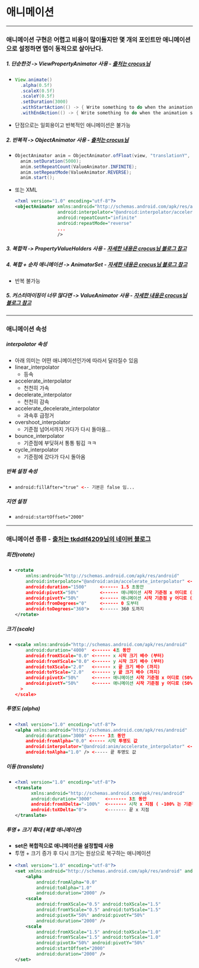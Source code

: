 # 애니메이션
---
### 애니메이션 구현은 어렵고 비용이 많이들지만 몇 개의 포인트만 애니메이션으로 설정하면 앱이 동적으로 살아난다.
##### 1. 단순한것 -> ViewPropertyAnimator 사용 - [출처는 crocus님](https://www.crocus.co.kr/1690)
* ```java
  View.animate()
    .alpha(0.5f)
    .scaleX(0.5f)
    .scaleY(0.5f)
    .setDuration(3000)
    .withStartAction(() -> { Write something to do when the animation starts })
    .withEndAction(() -> { Write something to do when the animation starts })
* 단점으로는 일회용이고 반복적인 애니메이션은 불가능
##### 2. 반복적 -> ObjectAnimator 사용 - [출처는 crocus님](https://www.crocus.co.kr/1690)
* ```java
  ObjectAnimator anim = ObjectAnimator.ofFloat(view, "translationY", 300f);
    anim.setDuration(5000);
    anim.setRepeatCount(ValueAnimator.INFINITE);
    anim.setRepeatMode(ValueAnimator.REVERSE);
    anim.start();
* 또는 XML
  ```xml
  <?xml version="1.0" encoding="utf-8"?> 
  <objectAnimator xmlns:android="http://schemas.android.com/apk/res/android"
                  android:interpolator="@android:interpolator/accelerate_decelerate"
                  android:repeatCount="infinite"
                  android:repeatMode="reverse"
                  ...
                  />
##### 3. 복합적 -> PropertyValueHolders 사용 - [자세한 내용은 crocus님 블로그 참고](https://www.crocus.co.kr/1690)
##### 4. 복합 + 순차 애니메이션 -> AnimatorSet - [자세한 내용은 crocus님 블로그 참고](https://www.crocus.co.kr/1690)
* 반복 불가능
##### 5. 커스터마이징이 너무 많다면 -> ValueAnimator 사용 - [자세한 내용은 crocus님 블로그 참고](https://www.crocus.co.kr/1690)
---
### 애니메이션 속성
##### interpolator 속성
* 아래 의미는 어떤 애니메이션인가에 따라서 달라질수 있음
* linear_interpolator
  * 등속
* accelerate_interpolator
  * 천천히 가속
* decelerate_interpolator
  * 천천히 감속
* accelerate_decelerate_interpolator
  * 과속후 급정거
* overshoot_interpolator
  * 기준점 넘어서까지 가다가 다시 돌아옴...
* bounce_interpolator
  * 기준점에 부딪혀서 통통 튕김 ㅋㅋ
* cycle_interpolator
  * 기준점에 갔다가 다시 돌아옴
##### 반복 설정 속성
* ```xml
  android:fillAfter="true" <-- 기본은 false 임...
##### 지연 설정
* ```xml
  android:startOffset="2000"
---
### 애니메이션 종류 - [출처는 tkddlf4209님의 네이버 블로그](https://m.blog.naver.com/tkddlf4209/220700530627)
##### 회전(rotate)
* ```xml
  <rotate
      xmlns:android="http://schemas.android.com/apk/res/android"
      android:interpolator="@android:anim/accelerate_interpolator" <------- interpolator 속성
      android:duration="1500"     <------ 1.5 초동안
      android:pivotX="50%"        <------ 애니메이션 시작 기준점 x 어디로 (50%는 가운데지점)
      android:pivotY="50%"        <------ 애니메이션 시작 기준점 y 어디로 (50%는 가운데지점)
      android:fromDegrees="0"     <------ 0 도부터
      android:toDegrees="360">    <------ 360 도까지
  </rotate>

##### 크기 (scale)
* ```xml
  <scale xmlns:android="http://schemas.android.com/apk/res/android"
      android:duration="4000"  <------ 4초 동안
      android:fromXScale="0.0" <------ x 시작 크기 배수 (부터)
      android:fromYScale="0.0" <------ y 시작 크기 배수 (부터)
      android:toXScale="2.0"   <------ x 끝 크기 배수 (까지)
      android:toYScale="2.0"   <------ y 끝 크기 배수 (까지)
      android:pivotX="50%"     <------ 애니메이션 시작 기준점 x 어디로 (50%는 가운데지점)
      android:pivotY="50%"     <------ 애니메이션 시작 기준점 y 어디로 (50%는 가운데지점)
    >
  </scale>
##### 투명도 (alpha)
* ```xml
  <?xml version="1.0" encoding="utf-8"?>
  <alpha xmlns:android="http://schemas.android.com/apk/res/android"
      android:duration="3000" <----- 3초 동안
      android:fromAlpha="0.0" <----- 시작 투명도 값
      android:interpolator="@android:anim/accelerate_interpolator" <---- interpolator 속성
      android:toAlpha="1.0" /> <----- 끝 투명도 값
##### 이동 (translate) 
* ```xml
  <?xml version="1.0" encoding="utf-8"?>
  <translate
        xmlns:android="http://schemas.android.com/apk/res/android"
        android:duration="3000"     <------- 3초 동안
        android:fromXDelta="-100%"  <------- 시작 x 지점 ( -100% 는 기준점으로 x 크기만큼 마이너스 )
        android:toXDelta="0">       <------- 끝 x 지점
  </translate>
##### 투명 + 크기 확대 (복합 애니메이션)
* **set은 복합적으로 애니메이션을 설정할때 사용**
* 투명 + 크기 증가 후 다시 크기는 원상으로 복구하는 애니메이션
* ```xml
  <?xml version="1.0" encoding="utf-8"?>
  <set xmlns:android="http://schemas.android.com/apk/res/android" android:interpolator="@android:anim/accelerate_interpolator">
      <alpha
          android:fromAlpha="0.0"
          android:toAlpha="1.0"
          android:duration="2000" />
      <scale
          android:fromXScale="0.5" android:toXScale="1.5"
          android:fromYScale="0.5" android:toYScale="1.5"
          android:pivotX="50%" android:pivotY="50%"
          android:duration="2000" />
      <scale 
          android:fromXScale="1.5" android:toXScale="1.0"
          android:fromYScale="1.5" android:toYScale="1.0"
          android:pivotX="50%" android:pivotY="50%"
          android:startOffset="2000"
          android:duration="2000" />
  </set>                                  
